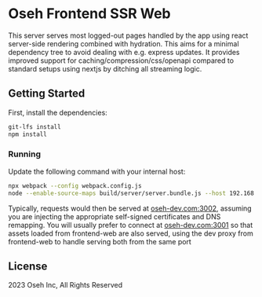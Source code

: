 # Oseh Frontend SSR Web

This server serves most logged-out pages handled by the app using react
server-side rendering combined with hydration. This aims for a minimal
dependency tree to avoid dealing with e.g. express updates. It provides improved
support for caching/compression/css/openapi compared to standard setups using
nextjs by ditching all streaming logic.

## Getting Started

First, install the dependencies:

```sh
git-lfs install
npm install
```

### Running

Update the following command with your internal host:

```sh
npx webpack --config webpack.config.js
node --enable-source-maps build/server/server.bundle.js --host 192.168.1.23 --port 3002 --ssl-certfile oseh-dev.com.pem --ssl-keyfile oseh-dev.com-key.pem
```

Typically, requests would then be served at
[oseh-dev.com:3002](https://oseh-dev.com:3002), assuming you are injecting the
appropriate self-signed certificates and DNS remapping. You will usually prefer
to connect at [oseh-dev.com:3001](https://oseh-dev.com:3001) so that assets loaded
from frontend-web are also served, using the dev proxy from frontend-web to handle
serving both from the same port

## License

2023 Oseh Inc, All Rights Reserved

